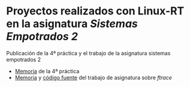 # Proyectos realizados con Linux-RT en la asignatura *Sistemas Empotrados 2*

Publicación de la 4ª práctica y el trabajo de la asignatura sistemas empotrados 2
- [Memoria](p4/memoria/SE2_P4.pdf) de la 4ª práctica
- [Memoria](trabajo/memoria/SE2_Trabajo.pdf) y [código fuente](trabajo/fuentes/) del trabajo de asignatura sobre *ftrace*
